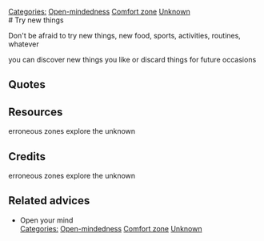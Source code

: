 [Categories:](../Categories/index.md) [Open-mindedness](../Categories/Open-mindedness.md) [Comfort zone](../Categories/Comfort%20zone.md) [Unknown](../Categories/Unknown.md)<br># Try new things

Don't be afraid to try new things, new food, sports, activities, routines, whatever

you can discover new things you like or discard things for future occasions



## Quotes

## Resources

erroneous zones explore the unknown

## Credits

erroneous zones explore the unknown

## Related advices

- Open your mind
<br>[Categories:](../Categories/index.md) [Open-mindedness](../Categories/Open-mindedness.md) [Comfort zone](../Categories/Comfort%20zone.md) [Unknown](../Categories/Unknown.md)